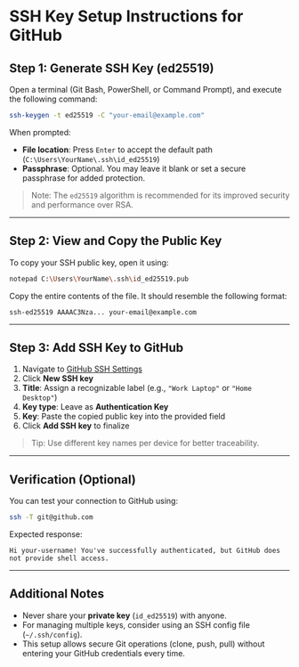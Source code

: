 # SSH Key Setup Instructions for GitHub

## Step 1: Generate SSH Key (ed25519)

Open a terminal (Git Bash, PowerShell, or Command Prompt), and execute the following command:

```bash
ssh-keygen -t ed25519 -C "your-email@example.com"
```

When prompted:
- **File location**: Press `Enter` to accept the default path (`C:\Users\YourName\.ssh\id_ed25519`)
- **Passphrase**: Optional. You may leave it blank or set a secure passphrase for added protection.

> Note: The `ed25519` algorithm is recommended for its improved security and performance over RSA.

---

## Step 2: View and Copy the Public Key

To copy your SSH public key, open it using:

```bash
notepad C:\Users\YourName\.ssh\id_ed25519.pub
```

Copy the entire contents of the file. It should resemble the following format:

```
ssh-ed25519 AAAAC3Nza... your-email@example.com
```

---

## Step 3: Add SSH Key to GitHub

1. Navigate to [GitHub SSH Settings](https://github.com/settings/keys)
2. Click **New SSH key**
3. **Title**: Assign a recognizable label (e.g., `"Work Laptop"` or `"Home Desktop"`)
4. **Key type**: Leave as **Authentication Key**
5. **Key**: Paste the copied public key into the provided field
6. Click **Add SSH key** to finalize

> Tip: Use different key names per device for better traceability.

---

## Verification (Optional)

You can test your connection to GitHub using:

```bash
ssh -T git@github.com
```

Expected response:

```
Hi your-username! You've successfully authenticated, but GitHub does not provide shell access.
```

---

## Additional Notes

- Never share your **private key** (`id_ed25519`) with anyone.
- For managing multiple keys, consider using an SSH config file (`~/.ssh/config`).
- This setup allows secure Git operations (clone, push, pull) without entering your GitHub credentials every time.
